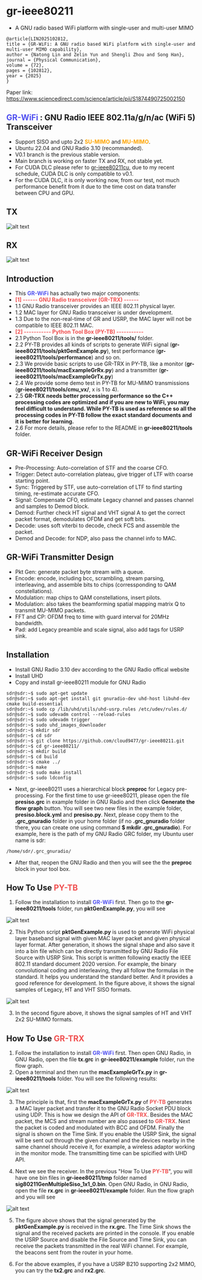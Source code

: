 # gr-ieee80211

- A GNU radio based WiFi platform with single-user and multi-user MIMO
```
@article{LIN2025102812,
title = {GR-WiFi: A GNU radio based WiFi platform with single-user and multi-user MIMO capability},
author = {Natong Lin and Zelin Yun and Shengli Zhou and Song Han},
journal = {Physical Communication},
volume = {72},
pages = {102812},
year = {2025}
}
```
Paper link: https://www.sciencedirect.com/science/article/pii/S1874490725002150




**<font color=#5050f0>GR-WiFi</font>** : GNU Radio IEEE 802.11a/g/n/ac (WiFi 5) Transceiver
------
- Support SISO and upto 2x2 **<font color=orange>SU-MIMO</font>** and **<font color=orange>MU-MIMO</font>**.
- Ubuntu 22.04 and GNU Radio 3.10 (recommanded).
- V0.1 branch is the previous stable version.
- Main branch is working on faster TX and RX, not stable yet.
- For CUDA DLC please refer to [gr-ieee80211cu](https://github.com/cloud9477/gr-ieee80211cu), due to my recent schedule, CUDA DLC is only compatible to v0.1.
- For the CUDA DLC, it is only working now, from our test, not much performance benefit from it due to the time cost on data transfer between CPU and GPU.


TX
------
![alt text](https://github.com/cloud9477/gr-ieee80211/blob/main/figGrTx.png?raw=true)

RX
------
![alt text](https://github.com/cloud9477/gr-ieee80211/blob/main/figGrRx.png?raw=true)

Introduction
------
- This **<font color=#5050f0>GR-WiFi</font>** has actually two major components:
- **<font color=#f05050>[1] ------ GNU Radio transceiver (GR-TRX) ------</font>**
- 1.1 GNU Radio transceiver provides an IEEE 802.11 physical layer.
- 1.2 MAC layer for GNU Radio transceiver is under development.
- 1.3 Due to the non-real-time of GR and USRP, the MAC layer will not be compatible to IEEE 802.11 MAC.
- **<font color=#f05050>[2] ----------- Python Tool Box (PY-TB) ----------- </font>**
- 2.1 Python Tool Box is in the **gr-ieee80211/tools/** folder.
- 2.2 PY-TB provides all kinds of scripts to generate WiFi signal (**gr-ieee80211/tools/pktGenExample.py**), test performance (**gr-ieee80211/tools/performance**) and so on.
- 2.3 We provide basic scripts to use GR-TRX in PY-TB, like a monitor (**gr-ieee80211/tools/macExampleGrRx.py**) and a transmitter (**gr-ieee80211/tools/macExampleGrTx.py**)
- 2.4 We provide some demo test in PY-TB for MU-MIMO transmissions (**gr-ieee80211/tools/cmu_vx/**, x is 1 to 4).
- 2.5 **GR-TRX needs better processing performance so the C++ processing codes are optimized and if you are new to WiFi, you may feel difficult to understand. While PY-TB is used as reference so all the processing codes in PY-TB follow the exact standard documents and it is better for learning.**
- 2.6 For more details, please refer to the README in **gr-ieee80211/tools** folder.

GR-WiFi Receiver Design
------
- Pre-Processing: Auto-correlation of STF and the coarse CFO.
- Trigger: Detect auto-correlation plateau, give trigger of LTF with coarse starting point.
- Sync: Triggered by STF, use auto-correlation of LTF to find starting timing, re-estimate accurate CFO.
- Signal: Compensate CFO, estimate Legacy channel and passes channel and samples to Demod block.
- Demod: Further check HT signal and VHT signal A to get the correct packet format, demodulates OFDM and get soft bits.
- Decode: uses soft viterbi to decode, check FCS and assemble the packet.
- Demod and Decode: for NDP, also pass the channel info to MAC.

GR-WiFi Transmitter Design
------
- Pkt Gen: generate packet byte stream with a queue.
- Encode: encode, including bcc, scrambling, stream parsing, interleaving, and assemble bits to chips (corressponding to QAM constellations).
- Modulation: map chips to QAM constellations, insert pilots.
- Modulation: also takes the beamforming spatial mapping matrix Q to transmit MU-MIMO packets.
- FFT and CP: OFDM freq to time with guard interval for 20MHz bandwidth.
- Pad: add Legacy preamble and scale signal, also add tags for USRP sink.

Installation
------
- Install GNU Radio 3.10 dev according to the GNU Radio offical website
- Install UHD
- Copy and install gr-ieee80211 module for GNU Radio
```console
sdr@sdr:~$ sudo apt-get update
sdr@sdr:~$ sudo apt-get install git gnuradio-dev uhd-host libuhd-dev cmake build-essential
sdr@sdr:~$ sudo cp /lib/uhd/utils/uhd-usrp.rules /etc/udev/rules.d/
sdr@sdr:~$ sudo udevadm control --reload-rules
sdr@sdr:~$ sudo udevadm trigger
sdr@sdr:~$ sudo uhd_images_downloader
sdr@sdr:~$ mkdir sdr
sdr@sdr:~$ cd sdr
sdr@sdr:~$ git clone https://github.com/cloud9477/gr-ieee80211.git
sdr@sdr:~$ cd gr-ieee80211/
sdr@sdr:~$ mkdir build
sdr@sdr:~$ cd build
sdr@sdr:~$ cmake ../
sdr@sdr:~$ make
sdr@sdr:~$ sudo make install
sdr@sdr:~$ sudo ldconfig
```
- Next, gr-ieee80211 uses a hierarchical block **preproc** for Legacy pre-processing. For the first time to use gr-ieee80211, please open the file **presiso.grc** in example folder in GNU Radio and then click **Generate the flow graph** button. You will see two new files in the example folder, **presiso.block.yml** and **presiso.py**. Next, please copy them to the **.grc_gnuradio** folder in your home folder (if no **.grc_gnuradio** folder there, you can create one using command **$ mkdir .grc_gnuradio**). For example, here is the path of my GNU Radio GRC folder, my Ubuntu user name is sdr:
```
/home/sdr/.grc_gnuradio/
```
- After that, reopen the GNU Radio and then you will see the the **preproc** block in your tool box.

How To Use **<font color=#f05050>PY-TB</font>**
------
1. Follow the installation to install **<font color=#5050f0>GR-WiFi</font>** first. Then go to the **gr-ieee80211/tools** folder, run **pktGenExample.py**, you will see

![alt text](https://github.com/cloud9477/gr-ieee80211/blob/main/figExample1.png?raw=true)

2. This Python script **pktGenExample.py** is used to generate WiFi physical layer baseband signal with given MAC layer packet and given physical layer format. After generation, it shows the signal shape and also save it into a bin file which can be directly transmitted by GNU Radio File Source with USRP Sink. This script is written following exactly the IEEE 802.11 standard document 2020 version. For example, the binary convolutional coding and interleaving, they all follow the formulas in the standard. It helps you understand the standard better. And it provides a good reference for development. In the figure above, it shows the signal samples of Legacy, HT and VHT SISO formats.

![alt text](https://github.com/cloud9477/gr-ieee80211/blob/main/figExample2.png?raw=true)

3. In the second figure above, it shows the signal samples of HT and VHT 2x2 SU-MIMO formats.

How To Use **<font color=#f05050>GR-TRX</font>**
------
1. Follow the installation to install **<font color=#5050f0>GR-WiFi</font>** first. Then open GNU Radio, in GNU Radio, open the file **tx.grc** in **gr-ieee80211/example** folder, run the flow graph.
2. Open a terminal and then run the **macExampleGrTx.py** in **gr-ieee80211/tools** folder. You will see the following results:

![alt text](https://github.com/cloud9477/gr-ieee80211/blob/main/figExample3.png?raw=true)

3. The principle is that, first the **macExampleGrTx.py** of **<font color=#f05050>PY-TB</font>** generates a MAC layer packet and transfer it to the GNU Radio Socket PDU block using UDP. This is how we design the API of **<font color=#f05050>GR-TRX</font>**. Besides the MAC packet, the MCS and stream number are also passed to **<font color=#f05050>GR-TRX</font>**. Next the packet is coded and modulated with BCC and OFDM. Finally the signal is shown on the Time Sink. If you enable the USRP Sink, the signal will be sent out through the given channel and the devices nearby in the same channel should receive it, for example, a wireless adaptor working in the monitor mode. The transmitting time can be spicified with UHD API.

4. Next we see the receiver. In the previous "How To Use **<font color=#f05050>PY-TB</font>**", you will have one bin files in **gr-ieee80211/tmp** folder named **sig80211GenMultipleSiso_1x1_0.bin**. Open GNU Radio, in GNU Radio, open the file **rx.grc** in **gr-ieee80211/example** folder. Run the flow graph and you will see

![alt text](https://github.com/cloud9477/gr-ieee80211/blob/main/figExample4.png?raw=true)

5. The figure above shows that the signal generated by the **pktGenExample.py** is received in the **rx.grc**. The Time Sink shows the signal and the received packets are printed in the console. If you enable the USRP Source and disable the File Source and Time Sink, you can receive the packets transmitted in the real WiFi channel. For example, the beacons sent from the router in your home.

6. For the above examples, if you have a USRP B210 supporting 2x2 MIMO, you can try the **tx2.grc** and **rx2.grc**.
